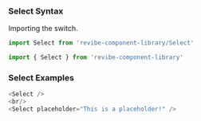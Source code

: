 ### Select Syntax

Importing the switch.
```js static
import Select from 'revibe-component-library/Select'

import { Select } from 'revibe-component-library'
```

### Select Examples
```js padded
<Select />
<br/>
<Select placeholder="This is a placeholder!" />
```